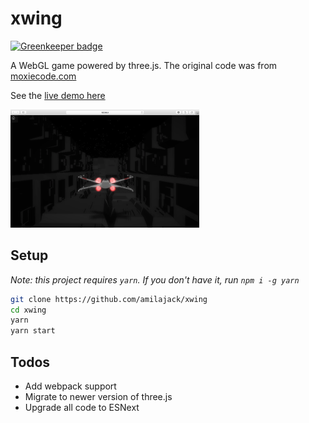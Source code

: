 xwing
=====

[![Greenkeeper badge](https://badges.greenkeeper.io/amilajack/xwing.svg)](https://greenkeeper.io/)

A WebGL game powered by three.js. The original code was from [moxiecode.com](http://oos.moxiecode.com/js_webgl/xwing/)

See the [live demo here](https://amilajack.github.io/xwing/)

<a href="https://amilajack.github.io/xwing/"><img src="./img/demo.png" width="60%"></a>

## Setup
*Note: this project requires `yarn`. If you don't have it, run `npm i -g yarn`*
```bash
git clone https://github.com/amilajack/xwing
cd xwing
yarn
yarn start
```

## Todos
* Add webpack support
* Migrate to newer version of three.js
* Upgrade all code to ESNext
